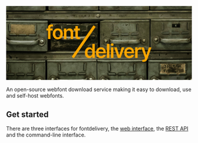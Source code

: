 <img src=".github/cover.png">

An open-source webfont download service making it easy to download, use and
self-host webfonts.

## Get started

There are three interfaces for fontdelivery, the
[web interface](https://font.delivery), the
[REST API](https://font.delivery/reference) and the command-line interface.
